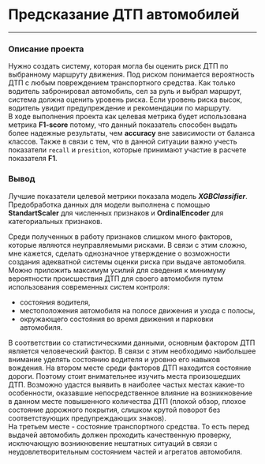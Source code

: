 # Предсказание ДТП автомобилей
___
### Описание проекта
Нужно создать систему, которая могла бы оценить риск ДТП по выбранному маршруту движения. 
Под риском понимается вероятность ДТП с любым повреждением транспортного средства. 
Как только водитель забронировал автомобиль, сел за руль и выбрал маршрут, система должна 
оценить уровень риска. Если уровень риска высок, водитель увидит предупреждение и 
рекомендации по маршруту.<br>
В ходе выполнения проекта как целевая метрика будет использована метрика **F1-score** потому, 
что данный показатель способен выдать более надежные результаты, чем **accuracy** вне 
зависимости от баланса классов. Также в связи с тем, что в данной ситуации важно учесть 
показатели `recall` и `presition`, которые принимают участие в расчете показателя **F1**.

### Вывод
Лучшие показатели целевой метрики показала модель ***XGBClassifier***. Предобработка данных 
для модели выполнена с помощью **StandartScaler** для численных признаков и **OrdinalEncoder**
для категориальных признаков.

Среди полученных в работу признаков слишком много факторов, которые являются неуправляемыми 
рисками. В связи с этим сложно, мне кажется, сделать однозначное утверждение о возможности 
создания адекватной системы оценки риска при выдаче автомобиля. Можно приложить максимум 
усилий для сведения к минимуму вероятности происшествия ДТП для своего автомобиля путем 
использования современных систем контроля:
- состояния водителя,
- местоположения автомобиля на полосе движения и ухода с полосы,
- окружающего состояния во время движения и парковки автомобиля.

В соответствии со статистическими данными, основным фактором ДТП является человеческий фактор. 
В связи с этим необходимо наибольшее внимание уделять состоянию водителя и уровню его навыков 
вождения.
На втором месте среди факторов ДТП находится состояние дороги. Поэтому стоит внимательнее 
изучить места произошедших ДТП. Возможно удастся выявить в наиболее частых местах какие-то 
особенности, оказавшие непосредственное влияние на возникновение в данном месте повышенного 
количества ДТП (плохой обзор, плохое состояние дорожного покрытия, слишком крутой поворот без 
соответствующих предупреждающих знаков).   
На третьем месте - состояние транспортного средства. То есть перед выдачей автомобиль должен 
проходить качественную проверку, исключающую возникновение нештатных ситуаций в связи с 
неудовлетворительным состоянием частей и агрегатов автомобиля. 
